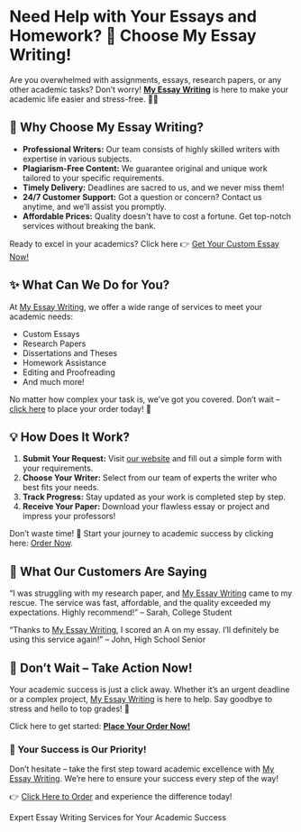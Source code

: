 <h1>Need Help with Your Essays and Homework? 🌟 Choose My Essay Writing!</h1>

<p>Are you overwhelmed with assignments, essays, research papers, or any other academic tasks? Don’t worry! <strong><a href="https://tinyurl.com/topessay?keyword=my+essay+writing" target="_blank">My Essay Writing</a></strong> is here to make your academic life easier and stress-free. 📝✨</p>

<h2>📌 Why Choose My Essay Writing?</h2>

<ul>
    <li><strong>Professional Writers:</strong> Our team consists of highly skilled writers with expertise in various subjects.</li>
    <li><strong>Plagiarism-Free Content:</strong> We guarantee original and unique work tailored to your specific requirements.</li>
    <li><strong>Timely Delivery:</strong> Deadlines are sacred to us, and we never miss them!</li>
    <li><strong>24/7 Customer Support:</strong> Got a question or concern? Contact us anytime, and we’ll assist you promptly.</li>
    <li><strong>Affordable Prices:</strong> Quality doesn't have to cost a fortune. Get top-notch services without breaking the bank.</li>
</ul>

<p>Ready to excel in your academics? Click here 👉 <a href="https://tinyurl.com/topessay?keyword=my+essay+writing" target="_blank">Get Your Custom Essay Now!</a></p>

<h2>✨ What Can We Do for You?</h2>

<p>At <a href="https://tinyurl.com/topessay?keyword=my+essay+writing" target="_blank">My Essay Writing</a>, we offer a wide range of services to meet your academic needs:</p>

<ul>
    <li>Custom Essays</li>
    <li>Research Papers</li>
    <li>Dissertations and Theses</li>
    <li>Homework Assistance</li>
    <li>Editing and Proofreading</li>
    <li>And much more!</li>
</ul>

<p>No matter how complex your task is, we’ve got you covered. Don’t wait – <a href="https://tinyurl.com/topessay?keyword=my+essay+writing" target="_blank">click here</a> to place your order today! 🚀</p>

<h2>💡 How Does It Work?</h2>

<ol>
    <li><strong>Submit Your Request:</strong> Visit <a href="https://tinyurl.com/topessay?keyword=my+essay+writing" target="_blank">our website</a> and fill out a simple form with your requirements.</li>
    <li><strong>Choose Your Writer:</strong> Select from our team of experts the writer who best fits your needs.</li>
    <li><strong>Track Progress:</strong> Stay updated as your work is completed step by step.</li>
    <li><strong>Receive Your Paper:</strong> Download your flawless essay or project and impress your professors!</li>
</ol>

<p>Don’t waste time! 🌟 Start your journey to academic success by clicking here: <a href="https://tinyurl.com/topessay?keyword=my+essay+writing" target="_blank">Order Now</a>.</p>

<h2>💬 What Our Customers Are Saying</h2>

<p>“I was struggling with my research paper, and <a href="https://tinyurl.com/topessay?keyword=my+essay+writing" target="_blank">My Essay Writing</a> came to my rescue. The service was fast, affordable, and the quality exceeded my expectations. Highly recommend!” – Sarah, College Student</p>

<p>“Thanks to <a href="https://tinyurl.com/topessay?keyword=my+essay+writing" target="_blank">My Essay Writing</a>, I scored an A on my essay. I’ll definitely be using this service again!” – John, High School Senior</p>

<h2>📢 Don’t Wait – Take Action Now!</h2>

<p>Your academic success is just a click away. Whether it’s an urgent deadline or a complex project, <a href="https://tinyurl.com/topessay?keyword=my+essay+writing" target="_blank">My Essay Writing</a> is here to help. Say goodbye to stress and hello to top grades! 🎉</p>

<p>Click here to get started: <strong><a href="https://tinyurl.com/topessay?keyword=my+essay+writing" target="_blank">Place Your Order Now!</a></strong></p>

<h3>🚀 Your Success is Our Priority!</h3>

<p>Don’t hesitate – take the first step toward academic excellence with <a href="https://tinyurl.com/topessay?keyword=my+essay+writing" target="_blank">My Essay Writing</a>. We’re here to ensure your success every step of the way!</p>

<p>👉 <a href="https://tinyurl.com/topessay?keyword=my+essay+writing" target="_blank">Click Here to Order</a> and experience the difference today!</p>
Expert Essay Writing Services for Your Academic Success
